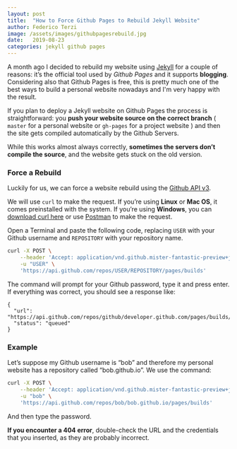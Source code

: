 ```yaml
---
layout: post
title:  "How to Force Github Pages to Rebuild Jekyll Website"
author: Federico Terzi
image: /assets/images/githubpagesrebuild.jpg
date:   2019-08-23
categories: jekyll github pages
---
```

A month ago I decided to rebuild my website using [Jekyll](https://jekyllrb.com) for a couple of reasons: it’s the official tool used by *Github Pages* and it supports **blogging**. Considering also that Github Pages is free, this is pretty much one of the best ways to build a personal website nowadays and I'm very happy with the result.

If you plan to deploy a Jekyll website on Github Pages the process is straightforward: you **push your website source on the correct branch** ( `master` for a personal website or `gh-pages` for a project website ) and then the site gets compiled automatically by the Github Servers.

While this works almost always correctly, **sometimes the servers don’t compile the source**, and the website gets stuck on the old version.

### Force a Rebuild

Luckily for us, we can force a website rebuild using the [Github API v3](https://developer.github.com/v3/repos/pages/#request-a-page-build).

We will use `curl` to make the request. If you’re using **Linux** or **Mac OS**, it comes preinstalled with the system. If you’re using **Windows**, you can [download curl here](https://curl.haxx.se/windows/) or use [Postman](https://www.getpostman.com/) to make the request.

Open a Terminal and paste the following code, replacing `USER` with your Github username and `REPOSITORY` with your repository name.

```bash
curl -X POST \
    --header 'Accept: application/vnd.github.mister-fantastic-preview+json' \
    -u "USER" \
    'https://api.github.com/repos/USER/REPOSITORY/pages/builds'
```

The command will prompt for your Github password, type it and press enter. If everything was correct, you should see a response like:

```
{
  "url": "https://api.github.com/repos/github/developer.github.com/pages/builds/latest",
  "status": "queued"
}
```

### Example

Let’s suppose my Github username is “bob” and therefore my personal website has a repository called “bob.github.io”. We use the command:
```bash
curl -X POST \
    --header 'Accept: application/vnd.github.mister-fantastic-preview+json' \
    -u "bob" \
    'https://api.github.com/repos/bob/bob.github.io/pages/builds'
```

And then type the password.

**If you encounter a 404 error**, double-check the URL and the credentials that you inserted, as they are probably incorrect.



